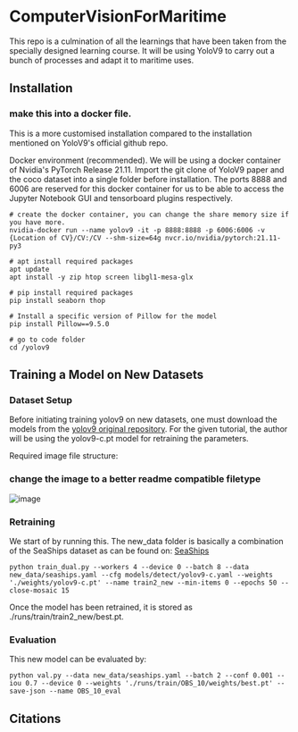 # ComputerVisionForMaritime
This repo is a culmination of all the learnings that have been taken from the specially designed learning course. It will be using YoloV9 to carry out a bunch of processes and adapt it to maritime uses.


## Installation
### make this into a docker file.
This is a more customised installation compared to the installation mentioned on YoloV9's official github repo.

Docker environment (recommended). We will be using a docker container of Nvidia's PyTorch Release 21.11. Import the git clone of YoloV9 paper and the coco dataset into a single folder before installation. The ports 8888 and 6006 are reserved for this docker container for us to be able to access the Jupyter Notebook GUI and tensorboard plugins respectively.

``` shell
# create the docker container, you can change the share memory size if you have more.
nvidia-docker run --name yolov9 -it -p 8888:8888 -p 6006:6006 -v {Location of CV}/CV:/CV --shm-size=64g nvcr.io/nvidia/pytorch:21.11-py3

# apt install required packages
apt update
apt install -y zip htop screen libgl1-mesa-glx

# pip install required packages
pip install seaborn thop

# Install a specific version of Pillow for the model
pip install Pillow==9.5.0

# go to code folder
cd /yolov9
```

## Training a Model on New Datasets
### Dataset Setup
Before initiating training yolov9 on new datasets, one must download the models from the [yolov9 original repository](https://github.com/WongKinYiu/yolov9). For the given tutorial, the author will be using the yolov9-c.pt model for retraining the parameters. 

Required image file structure:
### change the image to a better readme compatible filetype
![image](https://github.com/user-attachments/assets/9c74d45b-1614-4e41-b8a9-648b27e49fd2)


### Retraining
We start of by running this. The new_data folder is basically a combination of the SeaShips dataset as can be found on: [SeaShips](http://www.lmars.whu.edu.cn/prof_web/shaozhenfeng/datasets/SeaShips%287000%29.zip)
``` shell
python train_dual.py --workers 4 --device 0 --batch 8 --data new_data/seaships.yaml --cfg models/detect/yolov9-c.yaml --weights './weights/yolov9-c.pt' --name train2_new --min-items 0 --epochs 50 --close-mosaic 15
```
Once the model has been retrained, it is stored as ./runs/train/train2_new/best.pt. 

### Evaluation
This new model can be evaluated by:
``` shell
python val.py --data new_data/seaships.yaml --batch 2 --conf 0.001 --iou 0.7 --device 0 --weights './runs/train/OBS_10/weights/best.pt' --save-json --name OBS_10_eval
```
## Citations
